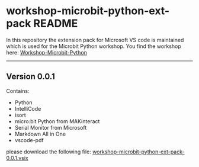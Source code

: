 # workshop-microbit-python-ext-pack README

In this repository the extension pack for Microsoft VS code is maintained which is used for the Microbit Python workshop.
You find the workshop here: [Workshop-Microbit-Python](https://github.com/advocd/Workshop-Microbit-Python)

---

## Version 0.0.1 

Contains:
- Python
- IntelliCode
- isort 
- micro:bit Python from MAKinteract
- Serial Monitor from Microsoft
- Markdown All in One
- vscode-pdf

please download the following file: [workshop-microbit-python-ext-pack-0.0.1.vsix](https://github.com/advocd/workshop-microbit-python-ext-pack/blob/main/version-0-0-1/workshop-microbit-python-ext-pack-0.0.1.vsix)
